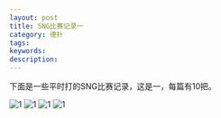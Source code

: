 ```yaml
---
layout: post
title: SNG比赛记录一
category: 德扑
tags: 
keywords: 
description: 
---
```


下面是一些平时打的SNG比赛记录，这是一，每篇有10把。

![1]( http://7xtttt.com1.z0.glb.clouddn.com/SNG5-20160506-T1558534022-1.png )
![1]( http://7xtttt.com1.z0.glb.clouddn.com/SNG5-20160506-T1558534022-2.png )
![1]( http://7xtttt.com1.z0.glb.clouddn.com/SNG5-20160506-T1558534022-3.png )
![1]( http://7xtttt.com1.z0.glb.clouddn.com/SNG5-20160506-T1558534022-4.png )







